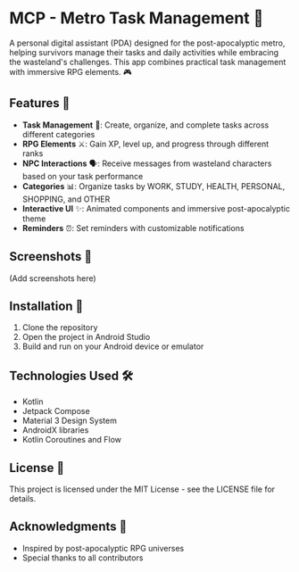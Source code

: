 # MCP - Metro Task Management 🌇

A personal digital assistant (PDA) designed for the post-apocalyptic metro, helping survivors manage their tasks and daily activities while embracing the wasteland's challenges. This app combines practical task management with immersive RPG elements. 🎮

## Features 🌟

- **Task Management** 📝: Create, organize, and complete tasks across different categories
- **RPG Elements** ⚔️: Gain XP, level up, and progress through different ranks
- **NPC Interactions** 🗣️: Receive messages from wasteland characters based on your task performance
- **Categories** 📊: Organize tasks by WORK, STUDY, HEALTH, PERSONAL, SHOPPING, and OTHER
- **Interactive UI** ✨: Animated components and immersive post-apocalyptic theme
- **Reminders** ⏰: Set reminders with customizable notifications

## Screenshots 📸

(Add screenshots here)

## Installation 🚀

1. Clone the repository
2. Open the project in Android Studio
3. Build and run on your Android device or emulator

## Technologies Used 🛠️

- Kotlin
- Jetpack Compose
- Material 3 Design System
- AndroidX libraries
- Kotlin Coroutines and Flow

## License 📄

This project is licensed under the MIT License - see the LICENSE file for details.

## Acknowledgments 🙏

- Inspired by post-apocalyptic RPG universes
- Special thanks to all contributors 